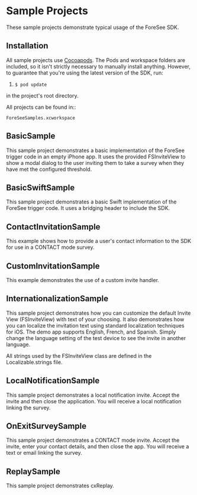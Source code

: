 # Sample Projects

These sample projects demonstrate typical usage of the ForeSee SDK.

## Installation

All sample projects use [Cocoapods](http://cocoapods.org/). The Pods and workspace folders are
included, so it isn't strictly necessary to manually install anything. However, to guarantee that 
you're using the latest version of the SDK, run:

1. `$ pod update`

in the project's root directory.

All projects can be found in::

`ForeSeeSamples.xcworkspace`

## BasicSample
This sample project demonstrates a basic implementation of the ForeSee trigger code in an empty iPhone app.
It uses the provided FSInviteView to show a modal dialog to the user inviting them to take a survey when
they have met the configured threshold.

## BasicSwiftSample
This sample project demonstrates a basic Swift implementation of the ForeSee trigger code. It uses a bridging header to include the SDK.

## ContactInvitationSample
This example shows how to provide a user's contact information to the SDK for use in a CONTACT mode survey.

## CustomInvitationSample
This example demonstrates the use of a custom invite handler.

## InternationalizationSample
This sample project demonstrates how you can customize the default Invite View (FSInviteView) with text of your
choosing.  It also demonstrates how you can localize the invitation text using standard localization techniques
for iOS.  The demo app supports English, French, and Spanish.  Simply change the language setting of the test device
to see the invite in another language.

All strings used by the FSInviteView class are defined in the Localizable.strings file.

## LocalNotificationSample
This sample project demonstrates a local notification invite. Accept the invite and then close the application. 
You will receive a local notification linking the survey.

## OnExitSurveySample
This sample project demonstrates a CONTACT mode invite. Accept the invite, enter your contact details, and then close the app.
You will receive a text or email linking the survey.

## ReplaySample
This sample project demonstrates cxReplay.

